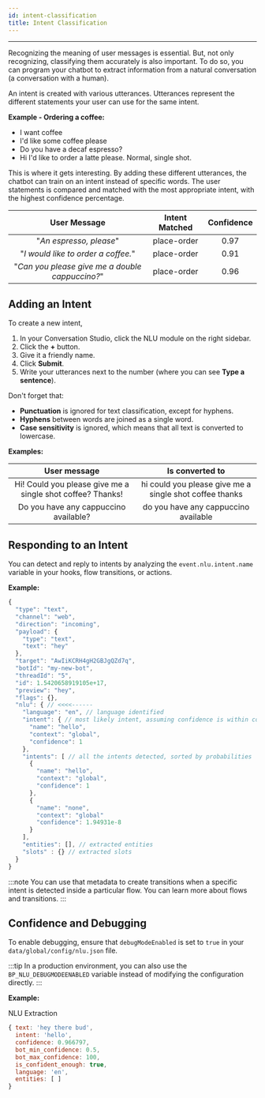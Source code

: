 ```yaml
---
id: intent-classification
title: Intent Classification
---
```


--------------

Recognizing the meaning of user messages is essential. But, not only recognizing, classifying them accurately is also important. To do so, you can program your chatbot to extract information from a natural conversation (a conversation with a human).

An intent is created with various utterances. Utterances represent the different statements your user can use for the same intent.

**Example - Ordering a coffee:**

 - I want coffee
 - I'd like some coffee please
 - Do you have a decaf espresso?
 - Hi I'd like to order a latte please. Normal, single shot.

This is where it gets interesting. By adding these different utterances, the chatbot can train on an intent instead of specific words. The user statements is compared and matched with the most appropriate intent, with the highest confidence percentage.

|                     User Message                  |   Intent Matched   | Confidence |
| :-----------------------------------------------: | :----------------: | :--------: |
| "_An espresso, please_"                           |     place-order    |    0.97    |
| "_I would like to order a coffee._"               |     place-order    |    0.91    |
| "_Can you please give me a double cappuccino?_"   |     place-order    |    0.96    |

## Adding an Intent

To create a new intent,

1. In your Conversation Studio, click the NLU module on the right sidebar.
2. Click the **+** button.
3. Give it a friendly name.
4. Click **Submit**.
5. Write your utterances next to the number (where you can see **Type a sentence**).

Don't forget that:

- **Punctuation** is ignored for text classification, except for hyphens.
- **Hyphens** between words are joined as a single word.
- **Case sensitivity** is ignored, which means that all text is converted to lowercase.

**Examples:**

|  User message                                                |  Is converted to                                           |
|  :---------------------------------------------------------: | :--------------------------------------------------------: |
|  Hi! Could you please give me a single shot coffee? Thanks!  |   hi could you please give me a single shot coffee thanks  |
|  Do you have any cappuccino available?                       |   do you have any cappuccino available                     |

## Responding to an Intent

You can detect and reply to intents by analyzing the `event.nlu.intent.name` variable in your hooks, flow transitions, or actions.

**Example:**

```js
{
  "type": "text",
  "channel": "web",
  "direction": "incoming",
  "payload": {
    "type": "text",
    "text": "hey"
  },
  "target": "AwIiKCRH4gH2GBJgQZd7q",
  "botId": "my-new-bot",
  "threadId": "5",
  "id": 1.5420658919105e+17,
  "preview": "hey",
  "flags": {},
  "nlu": { // <<<<------
    "language": "en", // language identified
    "intent": { // most likely intent, assuming confidence is within config threshold
      "name": "hello",
      "context": "global",
      "confidence": 1
    },
    "intents": [ // all the intents detected, sorted by probabilities
      {
        "name": "hello",
        "context": "global",
        "confidence": 1
      },
      {
        "name": "none",
        "context": "global"
        "confidence": 1.94931e-8
      }
    ],
    "entities": [], // extracted entities
    "slots" : {} // extracted slots
  }
}
```

:::note
You can use that metadata to create transitions when a specific intent is detected inside a particular flow. You can learn more about flows and transitions.
:::

## Confidence and Debugging

To enable debugging, ensure that `debugModeEnabled` is set to `true` in your `data/global/config/nlu.json` file.

:::tip
In a production environment, you can also use the `BP_NLU_DEBUGMODEENABLED` variable instead of modifying the configuration directly.
:::

**Example:**

NLU Extraction

```js
{ text: 'hey there bud',
  intent: 'hello',
  confidence: 0.966797,
  bot_min_confidence: 0.5,
  bot_max_confidence: 100,
  is_confident_enough: true,
  language: 'en',
  entities: [ ]
}
```